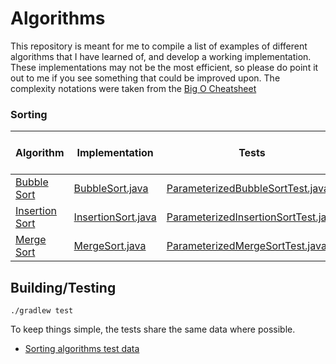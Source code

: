 # Algorithms

This repository is meant for me to compile a list of examples of different 
algorithms that I have learned of, and develop a working implementation. 
These implementations may not be the most efficient, so please do point it 
out to me if you see something that could be improved upon. The complexity 
notations were taken from the  [Big O Cheatsheet](http://bigocheatsheet.com/)

### Sorting

Algorithm|Implementation|Tests|Worst Time Complexity|Worst Space Complexity
-----|-----|-----|-----|-----
[Bubble Sort](https://en.wikipedia.org/wiki/Bubble_sort)|[BubbleSort.java](sorting/src/main/java/com/wbrawner/algorithms/sorting/BubbleSort.java)|[ParameterizedBubbleSortTest.java](sorting/src/test/java/com/wbrawner/algorithms/sorting/ParameterizedBubbleSortTest.java)|O(n²)|O(1)
[Insertion Sort](https://en.wikipedia.org/wiki/Insertion_sort)|[InsertionSort.java](sorting/src/main/java/com/wbrawner/algorithms/sorting/InsertionSort.java)|[ParameterizedInsertionSortTest.java](sorting/src/test/java/com/wbrawner/algorithms/sorting/ParameterizedInsertionSortTest.java)|O(n²)|O(1)
[Merge Sort](https://en.wikipedia.org/wiki/Merge_sort)|[MergeSort.java](sorting/src/main/java/com/wbrawner/algorithms/sorting/MergeSort.java)|[ParameterizedMergeSortTest.java](sorting/src/test/java/com/wbrawner/algorithms/sorting/ParameterizedMergeSortTest.java)|O(n log(n))|O(n)

## Building/Testing

    ./gradlew test
    
To keep things simple, the tests share the same data where possible.

- [Sorting algorithms test data](sorting/src/test/java/com/wbrawner/algorithms/sorting/SortData.java)